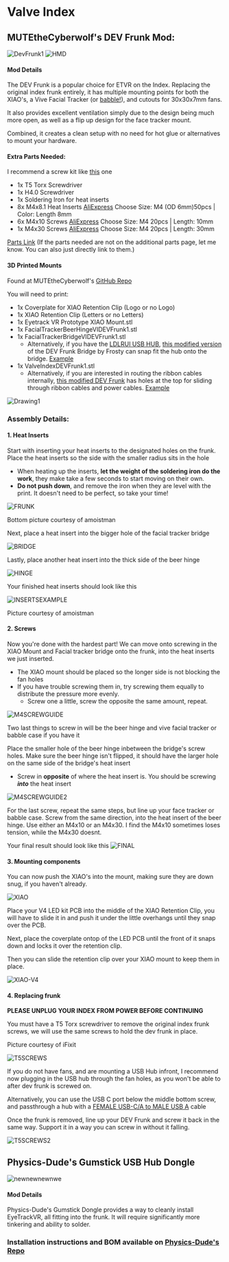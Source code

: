 # Valve Index

## MUTEtheCyberwolf's DEV Frunk Mod:
![DevFrunk1](https://i.imgur.com/KQDFg1J.jpeg)
![HMD](https://i.imgur.com/4n6f4U3.png)

#### Mod Details
The DEV Frunk is a popular choice for ETVR on the Index. Replacing the original index frunk entirely, it has multiple mounting points for both the XIAO's, a Vive Facial Tracker (or [babble!](https://www.printables.com/model/745299-xiao-sense-case-seeed-studio-xiao-esp32s3-sense-ca)), and cutouts for 30x30x7mm fans.  

It also provides excellent ventilation simply due to the design being much more open, as well as a flip up design for the face tracker mount.

Combined, it creates a clean setup with no need for hot glue or alternatives to mount your hardware.

#### Extra Parts Needed:
I recommend a screw kit like [this](https://www.amazon.com/XOOL-Precision-Screwdriver-Extension-Smartphone/dp/B086SQZGLJ) one
- 1x T5 Torx Screwdriver
- 1x H4.0 Screwdriver
- 1x Soldering Iron for heat inserts
- 8x M4x8.1 Heat Inserts [AliExpress](https://www.aliexpress.com/item/3256804349544912.html)  Choose Size: M4 (OD 6mm)50pcs | Color: Length 8mm
- 6x M4x10 Screws [AliExpress](https://www.aliexpress.com/item/2251832624557792.htm) Choose Size: M4 20pcs | Length: 10mm
- 1x M4x30 Screws [AliExpress](https://www.aliexpress.com/item/2251832624557792.htm) Choose Size: M4 20pcs | Length: 30mm

[Parts Link](../how_to_build/part_list#additional-parts)
(If the parts needed are not on the additional parts page, let me know. You can also just directly link to them.)

#### 3D Printed Mounts
Found at MUTEtheCyberwolf's [GitHub Repo](https://github.com/MUTEtheCyberwolf/VALVE-INDEX-DEV-Frunk-1.0/tree/main/3D%20Print%20Files%20STL(Ascii))

You will need to print:
- 1x Coverplate for XIAO Retention Clip (Logo or no Logo)
- 1x XIAO Retention Clip (Letters or no Letters)
- 1x Eyetrack VR Prototype XIAO Mount.stl
- 1x FacialTrackerBeerHingeVIDEVFrunk1.stl
- 1x FacialTrackerBridgeVIDEVFrunk1.stl
  - Alternatively, if you have the [LDLRUI USB HUB](https://www.amazon.com/LDLrui-4-Port-Splitter-Multiport-Adapter/dp/B0BLHCD7FS), [this modified version](https://github.com/Frosty704/mods-eyetrackvr/blob/main/ldlrui%20case%20and%20bridge%20merged-FacialTrackerBridgeVIDEVFrunk1.stl) of the DEV Frunk Bridge by Frosty can snap fit the hub onto the bridge. [Example](https://i.imgur.com/kRvx56r.jpeg)
- 1x ValveIndexDEVFrunk1.stl
  - Alternatively, if you are interested in routing the ribbon cables internally, [this modified DEV Frunk](https://github.com/Frosty704/mods-eyetrackvr/blob/main/ValveIndexDEVFrunk1_MODIFIED.stl) has holes at the top for sliding through ribbon cables and power cables. [Example](https://i.imgur.com/RcYQ8xd.png)

![Drawing1](https://github.com/MUTEtheCyberwolf/VALVE-INDEX-DEV-Frunk-1.0/assets/98415183/3b2b4fc2-a0ce-4641-8d0f-8fcac9271e34)

### Assembly Details:
 #### 1. Heat Inserts  
Start with inserting your heat inserts to the designated holes on the frunk. Place the heat inserts so the side with the smaller radius sits in the hole 

  - When heating up the inserts, **let the weight of the soldering iron do the work**, they make take a few seconds to start moving on their own.
  -  **Do not push down**, and remove the iron when they are level with the print. It doesn't need to be perfect, so take your time!

![FRUNK](https://i.imgur.com/5xzpTqa.png)

Bottom picture courtesy of amoistman

Next, place a heat insert into the bigger hole of the facial tracker bridge

![BRIDGE](https://i.imgur.com/vNPx656.png)

Lastly, place another heat insert into the thick side of the beer hinge


![HINGE](https://i.imgur.com/R3Uwllz.png)

Your finished heat inserts should look like this

![INSERTSEXAMPLE](https://i.imgur.com/2z0TD3L.jpeg)

Picture courtesy of amoistman

#### 2. Screws

Now you're done with the hardest part!
We can move onto screwing in the XIAO Mount and Facial tracker bridge onto the frunk, into the heat inserts we just inserted.
  - The XIAO mount should be placed so the longer side is not blocking the fan holes
  - If you have trouble screwing them in, try screwing them equally to distribute the pressure more evenly.
    - Screw one a little, screw the opposite the same amount, repeat.

![M4SCREWGUIDE](https://i.imgur.com/hCi744w.png)

Two last things to screw in will be the beer hinge and vive facial tracker or babble case if you have it

Place the smaller hole of the beer hinge inbetween the bridge's screw holes. 
Make sure the beer hinge isn't flipped, it should have the larger hole on the same side of the bridge's heat insert
  - Screw in **opposite** of where the heat insert is. You should be screwing ***into*** the heat insert

![M4SCREWGUIDE2](https://i.imgur.com/zJeadXI.png)

For the last screw, repeat the same steps, but line up your face tracker or babble case. Screw from the same direction, into the heat insert of the beer hinge.
Use either an M4x10 or an M4x30. I find the M4x10 sometimes loses tension, while the M4x30 doesnt. 

Your final result should look like this
![FINAL](https://i.imgur.com/1h7ex2y.jpg)


#### 3. Mounting components

You can now push the XIAO's into the mount, making sure they are down snug, if you haven't already.

![XIAO](https://i.imgur.com/pXb2UVZ.png)


Place your V4 LED kit PCB into the middle of the XIAO Retention Clip, you will have to slide it in and push it under the little overhangs until they snap over the PCB.

Next, place the coverplate ontop of the LED PCB until the front of it snaps down and locks it over the retention clip.

Then you can slide the retention clip over your XIAO mount to keep them in place.

![XIAO-V4](https://i.imgur.com/MnaWjHw.png)

#### 4. Replacing frunk 

**PLEASE UNPLUG YOUR INDEX FROM POWER BEFORE CONTINUING**

You must have a T5 Torx screwdriver to remove the original index frunk screws, we will use the same screws to hold the dev frunk in place.

Picture courtesy of iFixit

![T5SCREWS](https://i.imgur.com/AbnMtn4.jpeg)

If you do not have fans, and are mounting a USB Hub infront, I recommend now plugging in the USB hub through the fan holes, as you won't be able to after dev frunk is screwed on.

Alternatively, you can use the USB C port below the middle bottom screw, and passthrough a hub with a [FEMALE USB-C/A to MALE USB A](https://www.aliexpress.us/item/3256802596853859.html) cable

Once the frunk is removed, line up your DEV Frunk and screw it back in the same way. Support it in a way you can screw in without it falling.

![T5SCREWS2](https://i.imgur.com/LRN45aM.png)



## Physics-Dude's Gumstick USB Hub Dongle

![newnewnewnwe](https://github.com/Physics-Dude/Phys-Index-EyetrackVR-HW/assets/22563517/77e4141b-7da7-4cb3-ab16-d8d761c91930)

#### Mod Details
Physics-Dude's Gumstick Dongle provides a way to cleanly install EyeTrackVR, all fitting into the frunk. It will require significantly more tinkering and ability to solder.

### Installation instructions and BOM available on [Physics-Dude's Repo](https://github.com/Physics-Dude/Phys-Index-EyetrackVR-HW/tree/main?tab=readme-ov-file#gum-stick-usb-hub-dongle)
